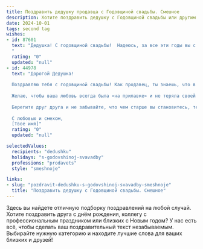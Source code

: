 ```yaml
---
title: Поздравить дедушку продавца с Годовщиной свадьбы. Смешное
description: Хотите поздравить дедушку с Годовщиной свадьбы или другим праздником? Наш ИИ создаст незабываемое поздравление, а вы обязательно выделитесь среди других.  
date: 2024-10-01
tags: second tag
wishes:
- id: 87601
  text: "Дедушка! С годовщиной свадьбы!  Надеюсь, за все эти годы вы с бабушкой так же ловко обменивались не только нежными взглядами, но и удачными покупками на распродажах!  Пусть ваша совместная жизнь будет такой же долгой, счастливой и прибыльной, как  смена ассортимента в самом успешном магазине!  Желаю вам океан любви и  холодильник, доверху забитый вкусняшками!
  "
  rating: "0"
  updated: "null"
- id: 44978
  text: "Дорогой Дедушка!
  
  Поздравляю тебя с годовщиной свадьбы! Как продавец, ты знаешь, что в жизни самое ценное – это не товары, а те, кто рядом с нами. А ваша любовь – это, безусловно, самый лучший товар на свете, который даже не потребует скидки!
  
  Желаю, чтобы ваша любовь всегда была «на прилавке» и не теряла своей ценности. Пусть каждый день вы расплачиваетесь улыбками, а в момент споров с бабушкой устраиваете акцию «Купи один конфликт, получи второй в подарок»!
  
  Берегите друг друга и не забывайте, что чем старше вы становитесь, тем больше «бонусов» можно получить от совместной жизни. С годовщиной, и помни, что настоящая любовь – это самое главное предложение в жизни!
  
  С любовью и смехом,
  [Твое имя]"
  rating: "0"
  updated: "null"

selectedValues:
  recipients: "dedushku"
  holidays: "s-godovshinoj-svavadby"
  professions: "prodavets"
  style: "smeshnoje"

links:
- slug: "pozdravit-dedushku-s-godovshinoj-svavadby-smeshnoje"
  title: "Поздравить дедушку с Годовщиной свадьбы. Смешное"
---
```


Здесь вы найдете отличную подборку поздравлений на любой случай.
Хотите поздравить друга с днём рождения, коллегу с профессиональным праздником или близких с Новым годом? У нас есть всё, чтобы сделать ваш поздравительный текст незабываемым. Выбирайте нужную категорию и находите лучшие слова для ваших близких и друзей!
